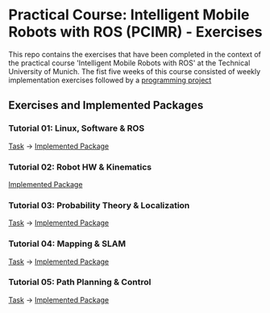 # Practical Course: Intelligent Mobile Robots with ROS (PCIMR) - Exercises

This repo contains the exercises that have been completed in the context of the practical course 'Intelligent Mobile Robots with ROS' at the Technical University of Munich.
The fist five weeks of this course consisted of weekly implementation exercises followed by a 
<a href='https://github.com/bwittmann/NavPy'>programming project</a>


## Exercises and Implemented Packages
### Tutorial 01: Linux, Software & ROS
<a href="https://github.com/bwittmann/pcimr_exercises/tree/pcimr-simple-planner">Task</a> ->
<a href="https://github.com/bwittmann/pcimr_exercises/tree/pcimr-simple-planner/pcimr_planner">Implemented Package</a>
### Tutorial 02: Robot HW & Kinematics
<a href="https://github.com/bwittmann/rto_core/tree/velocity-controller/rto_velocity_controller">Implemented Package</a>
### Tutorial 03: Probability Theory & Localization
<a href="https://github.com/bwittmann/pcimr_exercises/tree/pcimr-localization">Task</a> ->
<a href="https://github.com/bwittmann/pcimr_exercises/tree/pcimr-localization/pcimr_localization">Implemented Package</a>
### Tutorial 04: Mapping & SLAM
<a href="https://github.com/bwittmann/pcimr_exercises/tree/pcimr-mapping">Task</a> ->
<a href="https://github.com/bwittmann/pcimr_exercises/tree/pcimr-mapping/pcimr_mapping">Implemented Package</a>
### Tutorial 05: Path Planning & Control
<a href="https://github.com/bwittmann/pcimr_exercises/tree/pcimr-navigation">Task</a> ->
<a href="https://github.com/bwittmann/pcimr_exercises/tree/pcimr-navigation/pcimr_navigation">Implemented Package</a>